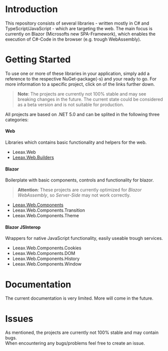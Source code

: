 # Introduction 
This repository consists of several libraries - written mostly in C# and TypeScript/JavaScript - which are targeting the web. The main focus is currently on Blazor (Microsofts new SPA-Framework), which enables the execution of C#-Code in the browser (e.g. trough WebAssembly).

# Getting Started
To use one or more of these libraries in your application, simply add a reference to the respective NuGet-package(-s) and your ready to go. For more information to a specific project, click on of the links further down.

> **Note**: The projects are currently not 100% stable and may see breaking changes in the future. The current state could be considered as a beta version and is not suitable for production.

All projects are based on .NET 5.0 and can be splited in the following three categories:

#### Web
Libraries which contains basic functionality and helpers for the web.
- Leeax.Web
- [Leeax.Web.Builders](docs/web-builders/GettingStarted.md)

#### Blazor
Boilerplate with basic components, controls and functionality for blazor.
> **Attention**: These projects are currently optimized for _Blazor WebAssembly_, so _Server-Side_ may not work correctly.
- [Leeax.Web.Components](docs/web-components/GettingStarted.md)
- Leeax.Web.Components.Transition
- Leeax.Web.Components.Theme

#### Blazor JSInterop
Wrappers for native JavaScript functionality, easily useable trough services.
- Leeax.Web.Components.Cookies
- Leeax.Web.Components.DOM
- Leeax.Web.Components.History
- Leeax.Web.Components.Window

# Documentation
The current documentation is very limited. More will come in the future.

# Issues
As mentioned, the projects are currently not 100% stable and may contain bugs.<br>
When encountering any bugs/problems feel free to create an issue.
